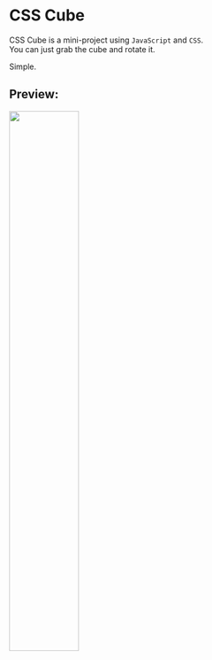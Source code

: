 # CSS Cube

CSS Cube is a mini-project using `JavaScript` and `CSS`.  
You can just grab the cube and rotate it.  

Simple.

## Preview:
<img src="AppPreview.gif" width="50%">